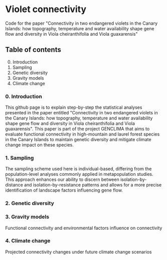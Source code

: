 # Violet connectivity

Code for the paper "Connectivity in two endangered violets in the Canary Islands: how topography, temperature and water availability shape gene flow and diversity in Viola cheiranthifolia and Viola guaxarensis"

## Table of contents
0. Introduction
1. Sampling
2. Genetic diversity
3. Gravity models
4. Climate change

### 0. Introduction
This github page is to explain step-by-step the statistical analyses presented in the paper entitled "Connectivity in two endangered violets in the Canary Islands: how topography, temperature and water availability shape gene flow and diversity in Viola cheiranthifolia and Viola guaxarensis". This paper is part of the project GENCLIMA that aims to evaluate functional connectivity in high-mountain and laurel forest species in the Canary Islands to maintain genetic diversity and mitigate climate change impact on these species.

### 1. Sampling
The sampling scheme used here is individual-based, differing from the population-level analyses commonly applied in metapopulation studies. This approach enhances our ability to discern between isolation-by-distance and isolation-by-resistance patterns and allows for a more precise identification of landscape factors influencing gene flow.

### 2. Genetic diversity



### 3. Gravity models
Functional connectivity and environmental factors influence on connectivity

### 4. Climate change
Projected connectivity changes under future climate change scenarios

